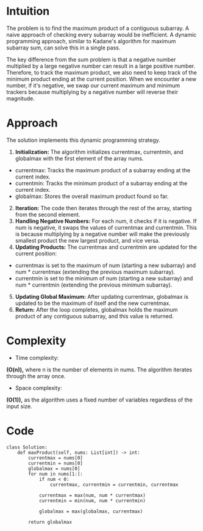 # Intuition
<!-- Describe your first thoughts on how to solve this problem. -->
The problem is to find the maximum product of a contiguous subarray. A naive approach of checking every subarray would be inefficient. A dynamic programming approach, similar to Kadane's algorithm for maximum subarray sum, can solve this in a single pass. 

The key difference from the sum problem is that a negative number multiplied by a large negative number can result in a large positive number. Therefore, to track the maximum product, we also need to keep track of the minimum product ending at the current position. When we encounter a new number, if it's negative, we swap our current maximum and minimum trackers because multiplying by a negative number will reverse their magnitude.

# Approach
<!-- Describe your approach to solving the problem. -->
The solution implements this dynamic programming strategy.
1. **Initialization:** The algorithm initializes currentmax, currentmin, and globalmax with the first element of the array nums.
- currentmax: Tracks the maximum product of a subarray ending at the current index.
- currentmin: Tracks the minimum product of a subarray ending at the current index.
- globalmax: Stores the overall maximum product found so far.
2. **Iteration:** The code then iterates through the rest of the array, starting from the second element.
3. **Handling Negative Numbers:** For each num, it checks if it is negative. If num is negative, it swaps the values of currentmax and currentmin. This is because multiplying by a negative number will make the previously smallest product the new largest product, and vice versa.
4. **Updating Products:** The currentmax and currentmin are updated for the current position:
- currentmax is set to the maximum of num (starting a new subarray) and num * currentmax (extending the previous maximum subarray).
- currentmin is set to the minimum of num (starting a new subarray) and num * currentmin (extending the previous minimum subarray).
5. **Updating Global Maximum:** After updating currentmax, globalmax is updated to be the maximum of itself and the new currentmax.
6. **Return:** After the loop completes, globalmax holds the maximum product of any contiguous subarray, and this value is returned.

# Complexity
- Time complexity:
<!-- Add your time complexity here, e.g. $$O(n)$$ -->
**\(O(n)\),** where n is the number of elements in nums. The algorithm iterates through the array once.

- Space complexity:
<!-- Add your space complexity here, e.g. $$O(n)$$ -->
**\(O(1)\),** as the algorithm uses a fixed number of variables regardless of the input size.

# Code
```python3 []
class Solution:
    def maxProduct(self, nums: List[int]) -> int:
        currentmax = nums[0]
        currentmin = nums[0]
        globalmax = nums[0]
        for num in nums[1:]:
            if num < 0:
                currentmax, currentmin = currentmin, currentmax

            currentmax = max(num, num * currentmax)
            currentmin = min(num, num * currentmin)

            globalmax = max(globalmax, currentmax)

        return globalmax
```
